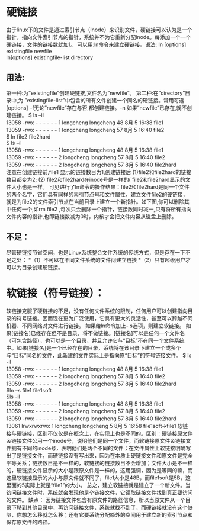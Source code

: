 # 硬链接
由于linux下的文件是通过索引节点（Inode）来识别文件，硬链接可以认为是一个指针，指向文件索引节点的指针，系统并不为它重新分配inode。每添加一个一个硬链接，文件的链接数就加1。
可以用:ln命令来建立硬链接。语法:
ln [options] existingfile newfile  
ln[options] existingfile-list directory 
## 用法:
第一种:为”existingfile”创建硬链接,文件名为”newfile”。
第二种:在”directory”目录中,为 ”existingfile-list”中包含的所有文件创建一个同名的硬链接。常用可选[options] –f无论”newfile”存在与否,都创建链接。-n 如果”newfile”已存在,就不创建链接。
$ ls –il  
13058 -rwx - - - - - - 1 longcheng longcheng 48 8月 5 16:38 file1  
13059 -rwx - - - - - - 1 longcheng longcheng 57 8月 5 16:40 file2  
$ ln file2 file2hard  
$ ls –il  
13058 -rwx - - - - - - 1 longcheng longcheng 48 8月 5 16:38 file1  
13059 -rwx - - - - - - 2 longcheng longcheng 57 8月 5 16:40 file2  
13059 -rwx - - - - - - 2 longcheng longcheng 57 8月 5 16:40 file2hard  
注意在创建链接前,file1 显示的链接数目为1,创建链接后
(1)file2和file2hard的链接数目都变为2;
(2) file2和file2hard在inode号是一样的(
file2和file2hard显示的文件大小也是一样。
可见进行了ln命令的操作结果：file2和file2hard是同一个文件的两个名字，它们具有同样的索引节点号和文件属性，建立文件file2的硬链接，就是为file2的文件索引节点在当前目录上建立一个新指针。如下图,你可以删除其中任何一个,如rm file2 ,每次只会删除一个指针，链接数同时减一,只有将所有指向文件内容的指针,也即链接数减为0时，内核才会把文件内容从磁盘上删除。
## 不足：
尽管硬链接节省空间，也是Linux系统整合文件系统的传统方式，但是存在一下不足之处：
*（1）不可以在不同文件系统的文件间建立链接
*（2）只有超级用户才可以为目录创建硬链接。
# 软链接（符号链接）：
软链接克服了硬链接的不足，没有任何文件系统的限制，任何用户可以创建指向目录的符号链接。因而现在更为广泛使用，它具有更大的灵活性，甚至可以跨越不同机器、不同网络对文件进行链接。
如果给ln命令加上- s选项，则建立软链接。
如果[链接名]已经存在但不是目录，将不做链接。[链接名]可以是任何一个文件名（可包含路径），也可以是一个目录，并且允许它与“目标”不在同一个文件系统中。如果[链接名]是一个已经存在的目录，系统将在该目录下建立一个或多个与“目标”同名的文件，此新建的文件实际上是指向原“目标”的符号链接文件。
$ ls -il  
13058 -rwx - - - - - - 1 longcheng longcheng 48 8月 5 16:38 file1  
13059 -rwx - - - - - - 2 longcheng longcheng 57 8月 5 16:40 file2  
13059 -rwx - - - - - - 2 longcheng longcheng 57 8月 5 16:40 file2hard  
$ln –s file1 file1soft  
$ls -il  
13058 -rwx - - - - - - 1 longcheng longcheng 48 8月 5 16:38 file1  
13059 -rwx - - - - - - 2 longcheng longcheng 57 8月 5 16:40 file2  
13059 -rwx - - - - - - 2 longcheng longcheng 57 8月 5 16:40 file2hard  
13061 lrwxrwxrwx 1 longcheng longcheng 5 8月 5 16:58 file1soft->file1 
软链接与硬链接，区别不仅仅是在概念上，在实现上也是不同的。区别：硬链接原文件＆链接文件公用一个inode号，说明他们是同一个文件，而软链接原文件＆链接文件拥有不同的inode号，表明他们是两个不同的文件；在文件属性上软链接明确写出了是链接文件，而硬链接没有写出来，因为在本质上硬链接文件和原文件是完全平等关系；链接数目是不一样的，软链接的链接数目不会增加；文件大小是不一样的，硬链接文件显示的大小是跟原文件是一样的，这用强调，因为是等同的嘛，而这里软链接显示的大小与原文件就不同了，file1大小是48B，而file1soft是5B，这里面的5实际上就是“file1”的大小。
总之，建立软链接就是建立了一个新文件。当访问链接文件时，系统就会发现他是个链接文件，它读取链接文件找到真正要访问的文件。
缺点：
因为链接文件包含有原文件的路径信息，所以当原文件从一个目录下移到其他目录中，再访问链接文件，系统就找不到了，而硬链接就没有这个缺陷，你想怎么移就怎么移；还有它要系统分配额外的空间用于建立新的索引节点和保存原文件的路径。